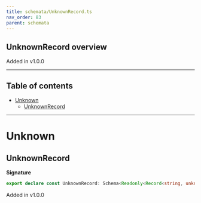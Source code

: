 ```yaml
---
title: schemata/UnknownRecord.ts
nav_order: 83
parent: schemata
---
```


## UnknownRecord overview

Added in v1.0.0

---

<h2 class="text-delta">Table of contents</h2>

- [Unknown](#unknown)
  - [UnknownRecord](#unknownrecord)

---

# Unknown

## UnknownRecord

**Signature**

```ts
export declare const UnknownRecord: Schema<Readonly<Record<string, unknown>>, Readonly<Record<string, unknown>>>
```

Added in v1.0.0

